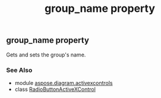 ﻿---
title: group_name property
second_title: Aspose.Diagram for Python via .NET API References
description: 
type: docs
weight: 90
url: /python-net/aspose.diagram.activexcontrols/radiobuttonactivexcontrol/group_name/
is_root: false
---

## group_name property


Gets and sets the group's name.

### See Also
* module [aspose.diagram.activexcontrols](../../)
* class [RadioButtonActiveXControl](/diagram/python-net/aspose.diagram.activexcontrols/radiobuttonactivexcontrol)
